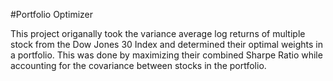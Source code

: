 #Portfolio Optimizer 

This project origanally took the variance average log returns of multiple stock from the Dow Jones 30 Index and determined their optimal weights in a portfolio. This was done by maximizing their combined Sharpe Ratio while accounting for the covariance between stocks in the portfolio.
